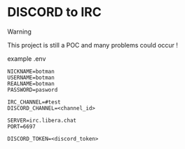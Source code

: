 # DISCORD to IRC

> [!WARNING]  
> This project is still a POC and many problems could occur !

example .env
```env
NICKNAME=botman
USERNAME=botman
REALNAME=botman
PASSWORD=pasword

IRC_CHANNEL=#test
DISCORD_CHANNEL=<channel_id>

SERVER=irc.libera.chat
PORT=6697

DISCORD_TOKEN=<discord_token>
```
